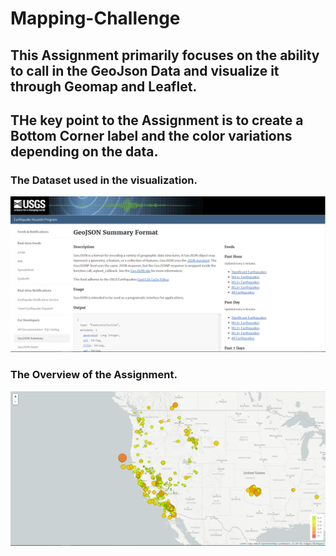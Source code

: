 # Mapping-Challenge

## This Assignment primarily focuses on the ability to call in the GeoJson Data and visualize it through Geomap and Leaflet.
## THe key point to the Assignment is to create a Bottom Corner label and the color variations depending on the data.

### The Dataset used in the visualization. 
![data](/photo/data.png)

### The Overview of the Assignment. 
![sample](/photo/sample.png)
